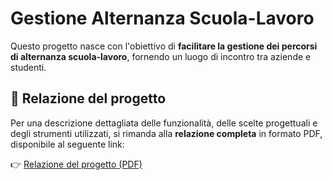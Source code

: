 # Gestione Alternanza Scuola-Lavoro

Questo progetto nasce con l'obiettivo di **facilitare la gestione dei percorsi di alternanza scuola-lavoro**, fornendo un luogo di incontro tra aziende e studenti.

## 📄 Relazione del progetto

Per una descrizione dettagliata delle funzionalità, delle scelte progettuali e degli strumenti utilizzati, si rimanda alla **relazione completa** in formato PDF, disponibile al seguente link:

👉 [Relazione del progetto (PDF)](./Internify.pdf)
